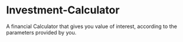 # Investment-Calculator
A financial Calculator that gives you value of interest, according to the parameters provided by you.
